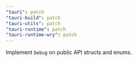 ```yaml
---
"tauri": patch
"tauri-build": patch
"tauri-utils": patch
"tauri-runtime": patch
"tauri-runtime-wry": patch
---
```


Implement `Debug` on public API structs and enums.
